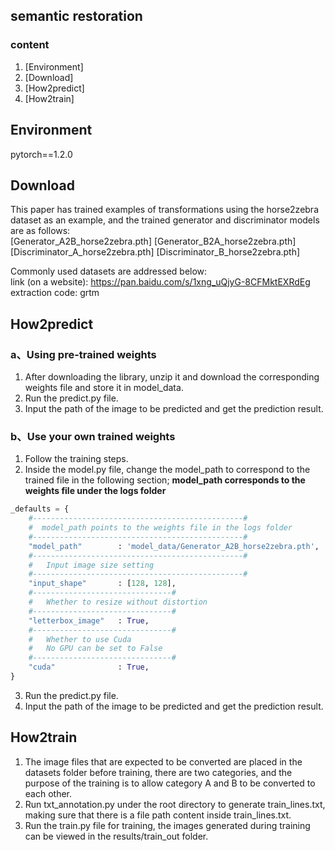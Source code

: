 semantic restoration 
---

### content
1. [Environment]
3. [Download]
4. [How2predict]
5. [How2train]

## Environment
pytorch==1.2.0    

## Download
This paper has trained examples of transformations using the horse2zebra dataset as an example, and the trained generator and discriminator models are as follows:  
[Generator_A2B_horse2zebra.pth] 
[Generator_B2A_horse2zebra.pth]  
[Discriminator_A_horse2zebra.pth]
[Discriminator_B_horse2zebra.pth] 

Commonly used datasets are addressed below:   
link (on a website): https://pan.baidu.com/s/1xng_uQjyG-8CFMktEXRdEg extraction code: grtm     

## How2predict
### a、Using pre-trained weights
1. After downloading the library, unzip it and download the corresponding weights file and store it in model_data.
2. Run the predict.py file.
3. Input the path of the image to be predicted and get the prediction result.
### b、Use your own trained weights
1. Follow the training steps.    
2. Inside the model.py file, change the model_path to correspond to the trained file in the following section; **model_path corresponds to the weights file under the logs folder**    
```python
_defaults = {
    #-----------------------------------------------#
    #  model_path points to the weights file in the logs folder
    #-----------------------------------------------#
    "model_path"        : 'model_data/Generator_A2B_horse2zebra.pth',
    #-----------------------------------------------#
    #   Input image size setting
    #-----------------------------------------------#
    "input_shape"       : [128, 128],
    #-------------------------------#
    #   Whether to resize without distortion
    #-------------------------------#
    "letterbox_image"   : True,
    #-------------------------------#
    #   Whether to use Cuda
    #   No GPU can be set to False
    #-------------------------------#
    "cuda"              : True,
}
```
3. Run the predict.py file.
4. Input the path of the image to be predicted and get the prediction result.

## How2train
1. The image files that are expected to be converted are placed in the datasets folder before training, there are two categories, and the purpose of the training is to allow category A and B to be converted to each other.
2. Run txt_annotation.py under the root directory to generate train_lines.txt, making sure that there is a file path content inside train_lines.txt.  
3. Run the train.py file for training, the images generated during training can be viewed in the results/train_out folder.  
